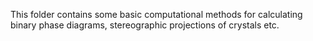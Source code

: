 This folder contains some basic computational methods for calculating binary phase diagrams, stereographic projections of crystals etc.

